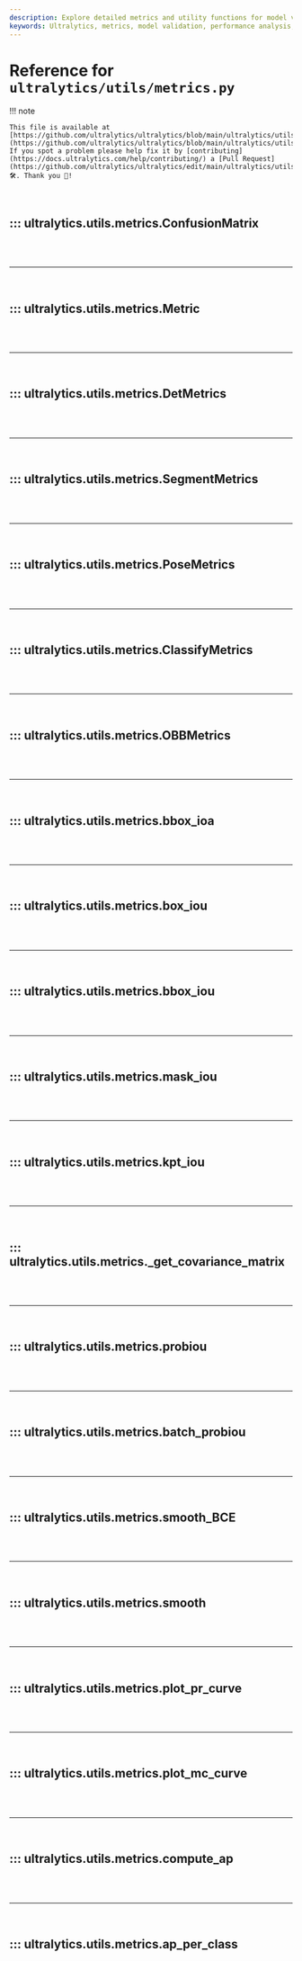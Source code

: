 ```yaml
---
description: Explore detailed metrics and utility functions for model validation and performance analysis with Ultralytics' metrics module.
keywords: Ultralytics, metrics, model validation, performance analysis, IoU, confusion matrix
---
```


# Reference for `ultralytics/utils/metrics.py`

!!! note

    This file is available at [https://github.com/ultralytics/ultralytics/blob/main/ultralytics/utils/metrics.py](https://github.com/ultralytics/ultralytics/blob/main/ultralytics/utils/metrics.py). If you spot a problem please help fix it by [contributing](https://docs.ultralytics.com/help/contributing/) a [Pull Request](https://github.com/ultralytics/ultralytics/edit/main/ultralytics/utils/metrics.py) 🛠️. Thank you 🙏!

<br>

## ::: ultralytics.utils.metrics.ConfusionMatrix

<br><br><hr><br>

## ::: ultralytics.utils.metrics.Metric

<br><br><hr><br>

## ::: ultralytics.utils.metrics.DetMetrics

<br><br><hr><br>

## ::: ultralytics.utils.metrics.SegmentMetrics

<br><br><hr><br>

## ::: ultralytics.utils.metrics.PoseMetrics

<br><br><hr><br>

## ::: ultralytics.utils.metrics.ClassifyMetrics

<br><br><hr><br>

## ::: ultralytics.utils.metrics.OBBMetrics

<br><br><hr><br>

## ::: ultralytics.utils.metrics.bbox_ioa

<br><br><hr><br>

## ::: ultralytics.utils.metrics.box_iou

<br><br><hr><br>

## ::: ultralytics.utils.metrics.bbox_iou

<br><br><hr><br>

## ::: ultralytics.utils.metrics.mask_iou

<br><br><hr><br>

## ::: ultralytics.utils.metrics.kpt_iou

<br><br><hr><br>

## ::: ultralytics.utils.metrics._get_covariance_matrix

<br><br><hr><br>

## ::: ultralytics.utils.metrics.probiou

<br><br><hr><br>

## ::: ultralytics.utils.metrics.batch_probiou

<br><br><hr><br>

## ::: ultralytics.utils.metrics.smooth_BCE

<br><br><hr><br>

## ::: ultralytics.utils.metrics.smooth

<br><br><hr><br>

## ::: ultralytics.utils.metrics.plot_pr_curve

<br><br><hr><br>

## ::: ultralytics.utils.metrics.plot_mc_curve

<br><br><hr><br>

## ::: ultralytics.utils.metrics.compute_ap

<br><br><hr><br>

## ::: ultralytics.utils.metrics.ap_per_class

<br><br>
